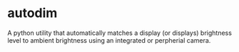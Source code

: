 # autodim
A python utility that automatically matches a display (or displays) brightness level to ambient brightness using an integrated or perpherial camera.
